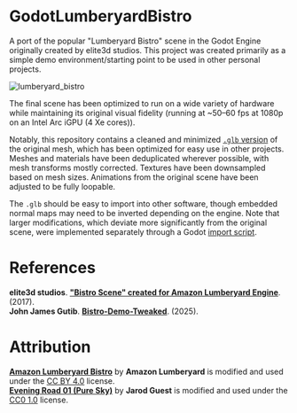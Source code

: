 # GodotLumberyardBistro
A port of the popular "Lumberyard Bistro" scene in the Godot Engine originally created by elite3d studios. This project was created primarily as a simple demo environment/starting point to be used in other personal projects.

![lumberyard_bistro](https://github.com/user-attachments/assets/5f6a86ea-c701-4318-bc9c-d8aa64b13da1)

The final scene has been optimized to run on a wide variety of hardware while maintaining its original visual fidelity (running at ~50–60 fps at 1080p on an Intel Arc iGPU (4 Xe cores)).

Notably, this repository contains a cleaned and minimized [`.glb` version](assets/lumberyard_bistro/lumberyard_bistro.glb) of the original mesh, which has been optimized for easy use in other projects. Meshes and materials have been deduplicated wherever possible, with mesh transforms mostly corrected. Textures have been downsampled based on mesh sizes. Animations from the original scene have been adjusted to be fully loopable. 

The `.glb` should be easy to import into other software, though embedded normal maps may need to be inverted depending on the engine. Note that larger modifications, which deviate more significantly from the original scene, were implemented separately through a Godot [import script](assets/lumberyard_bistro/lumberyard_bistro_import.gd).

# References
**elite3d studios**. **["Bistro Scene" created for Amazon Lumberyard Engine](https://www.artstation.com/artwork/bnDKr)**. (2017).\
**John James Gutib**. **[Bistro-Demo-Tweaked](https://github.com/Jamsers/Bistro-Demo-Tweaked)**. (2025).

# Attribution
**[Amazon Lumberyard Bistro](https://developer.nvidia.com/orca/amazon-lumberyard-bistro)** by **Amazon Lumberyard** is modified and used under the [CC BY 4.0](https://creativecommons.org/licenses/by/4.0/) license.\
**[Evening Road 01 (Pure Sky)](https://polyhaven.com/a/evening_road_01_puresky)** by **Jarod Guest** is modified and used under the [CC0 1.0](https://creativecommons.org/publicdomain/zero/1.0/) license.
